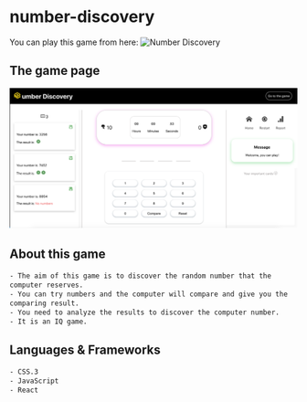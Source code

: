 # number-discovery

You can play this game from here: ![Number Discovery](https://number-discovery.netlify.app/)

## The game page

![The game page](/public/game-page.png)

## About this game

    - The aim of this game is to discover the random number that the computer reserves.
    - You can try numbers and the computer will compare and give you the comparing result.
    - You need to analyze the results to discover the computer number.
    - It is an IQ game.

## Languages & Frameworks

    - CSS.3
    - JavaScript
    - React

